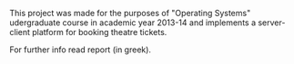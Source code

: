 This project was made for the purposes of "Operating Systems" udergraduate course in academic year 2013-14 and implements a server-client platform for booking theatre tickets.


For further info read report (in greek).
